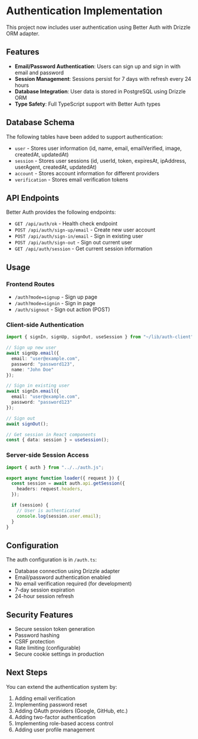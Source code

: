 # Authentication Implementation

This project now includes user authentication using Better Auth with Drizzle ORM adapter.

## Features

- **Email/Password Authentication**: Users can sign up and sign in with email and password
- **Session Management**: Sessions persist for 7 days with refresh every 24 hours
- **Database Integration**: User data is stored in PostgreSQL using Drizzle ORM
- **Type Safety**: Full TypeScript support with Better Auth types

## Database Schema

The following tables have been added to support authentication:

- `user` - Stores user information (id, name, email, emailVerified, image, createdAt, updatedAt)
- `session` - Stores user sessions (id, userId, token, expiresAt, ipAddress, userAgent, createdAt, updatedAt)
- `account` - Stores account information for different providers
- `verification` - Stores email verification tokens

## API Endpoints

Better Auth provides the following endpoints:

- `GET /api/auth/ok` - Health check endpoint
- `POST /api/auth/sign-up/email` - Create new user account
- `POST /api/auth/sign-in/email` - Sign in existing user
- `POST /api/auth/sign-out` - Sign out current user
- `GET /api/auth/session` - Get current session information

## Usage

### Frontend Routes

- `/auth?mode=signup` - Sign up page
- `/auth?mode=signin` - Sign in page
- `/auth/signout` - Sign out action (POST)

### Client-side Authentication

```typescript
import { signIn, signUp, signOut, useSession } from "~/lib/auth-client";

// Sign up new user
await signUp.email({
  email: "user@example.com",
  password: "password123",
  name: "John Doe"
});

// Sign in existing user
await signIn.email({
  email: "user@example.com",
  password: "password123"
});

// Sign out
await signOut();

// Get session in React components
const { data: session } = useSession();
```

### Server-side Session Access

```typescript
import { auth } from "../../auth.js";

export async function loader({ request }) {
  const session = await auth.api.getSession({
    headers: request.headers,
  });

  if (session) {
    // User is authenticated
    console.log(session.user.email);
  }
}
```

## Configuration

The auth configuration is in `/auth.ts`:

- Database connection using Drizzle adapter
- Email/password authentication enabled
- No email verification required (for development)
- 7-day session expiration
- 24-hour session refresh

## Security Features

- Secure session token generation
- Password hashing
- CSRF protection
- Rate limiting (configurable)
- Secure cookie settings in production

## Next Steps

You can extend the authentication system by:

1. Adding email verification
2. Implementing password reset
3. Adding OAuth providers (Google, GitHub, etc.)
4. Adding two-factor authentication
5. Implementing role-based access control
6. Adding user profile management

